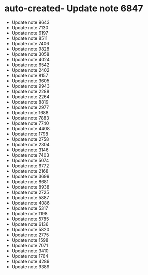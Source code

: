 # auto-created- Update note 6847
- Update note 9643
- Update note 7130
- Update note 6197
- Update note 8511
- Update note 7406
- Update note 9828
- Update note 3058
- Update note 4024
- Update note 6542
- Update note 2402
- Update note 8157
- Update note 3605
- Update note 9943
- Update note 2288
- Update note 2264
- Update note 8819
- Update note 2977
- Update note 1688
- Update note 7883
- Update note 7740
- Update note 4408
- Update note 1798
- Update note 2758
- Update note 2304
- Update note 3146
- Update note 7403
- Update note 5074
- Update note 6772
- Update note 2168
- Update note 3699
- Update note 8681
- Update note 8938
- Update note 2725
- Update note 5887
- Update note 4086
- Update note 5317
- Update note 1198
- Update note 5785
- Update note 6136
- Update note 5820
- Update note 2775
- Update note 1598
- Update note 7071
- Update note 3410
- Update note 1764
- Update note 4289
- Update note 9389
